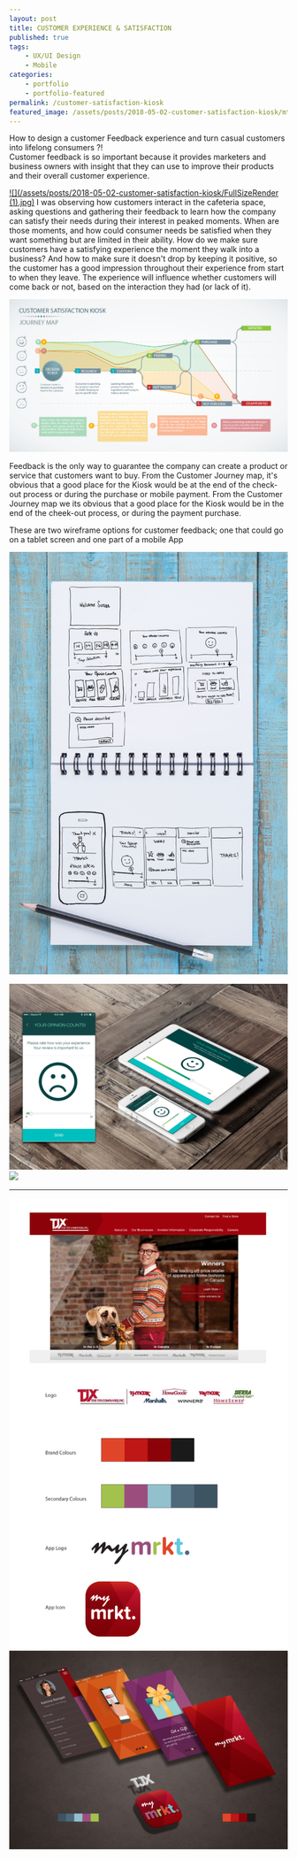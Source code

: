 ```yaml
---
layout: post
title: CUSTOMER EXPERIENCE & SATISFACTION
published: true
tags:
    - UX/UI Design
    - Mobile
categories:
    - portfolio
    - portfolio-featured
permalink: /customer-satisfaction-kiosk
featured_image: /assets/posts/2018-05-02-customer-satisfaction-kiosk/mtMRKT_AppMockup.jpg
---
```



How to design a customer Feedback experience and turn casual customers into lifelong consumers ?!
<br>
Customer feedback is so important because it provides marketers and business owners with insight that they can use to improve their products and their overall customer experience. 

[![](/assets/posts/2018-05-02-customer-satisfaction-kiosk/FullSizeRender (1).jpg)](#)
I was observing how customers interact in the cafeteria space, asking questions and gathering their feedback to learn how the company can satisfy their needs during their interest in peaked moments. 
When are those moments, and how could consumer needs be satisfied when they want something but are limited in their ability.
How do we make sure customers have a satisfying experience the moment they walk into a business? And how to make sure it doesn't drop by keeping it positive, so the customer has a good impression throughout their experience from start to when they leave. 
The experience will influence whether customers will come back or not, based on the interaction they had (or lack of it).

[![](/assets/posts/2018-05-02-customer-satisfaction-kiosk/CustomerSatisfaction_JourneyMap.jpg)](#)

Feedback is the only way to guarantee the company can create a product or service that customers want to buy.
From the Customer Journey map, it's obvious that a good place for the Kiosk would be at the end of the check-out process or during the purchase or mobile payment.
From the Customer Journey map we its obvious that a good place for the Kiosk would be in the end of the cheek-out process, or during the payment purchase.

These are two wireframe options for customer feedback; one that could go on a tablet screen and one part of a mobile App

[![](/assets/posts/2018-05-02-customer-satisfaction-kiosk/sketch_customer.jpg)](#)

[![](/assets/posts/2018-05-02-customer-satisfaction-kiosk/CustomerExperiance_Mock.gif)](#)
[![](/assets/posts/2018-05-02-customer-satisfaction-kiosk/CleaningReport_Mockup2.jpg)](#)



  



*****

[![](/assets/posts/2018-05-02-customer-satisfaction-kiosk/TJX_Brand.png)](#)
[![](/assets/posts/2018-05-02-customer-satisfaction-kiosk/mtMRKT_AppMockup.jpg)](#)